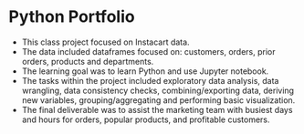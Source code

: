 # Python Portfolio
- This class project focused on Instacart data.
- The data included dataframes focused on: customers, orders, prior orders, products and departments.
- The learning goal was to learn Python and use Jupyter notebook.
- The tasks within the project included exploratory data analysis, data wrangling, data consistency checks, combining/exporting data, deriving new variables, grouping/aggregating and performing basic visualization.
- The final deliverable was to assist the marketing team with busiest days and hours for orders, popular products, and profitable customers.
